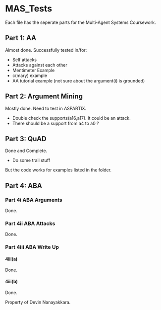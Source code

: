 # MAS_Tests

Each file has the seperate parts for the Multi-Agent Systems Coursework.

## Part 1: AA

Almost done.
Successfully tested in/for:
 * Self attacks
 * Attacks against each other
 * Mentimeter Example
 * c(mary) example
 * AA tutorial example (not sure about the argument(i) is grounded)
 
## Part 2: Argument Mining

Mostly done. Need to test in ASPARTIX. 

 * Double check the supports(a16,a17). It could be an attack.
 * There should be a support from a4 to a0 ?

## Part 3: QuAD

Done and Complete.

 * Do some trail stuff
 
But the code works for examples listed in the folder.

## Part 4: ABA

### Part 4i ABA Arguments

Done.

### Part 4ii ABA Attacks

Done.

### Part 4iii ABA Write Up

#### 4iii(a)

Done.

#### 4iii(b)

Done.


Property of Devin Nanayakkara.
